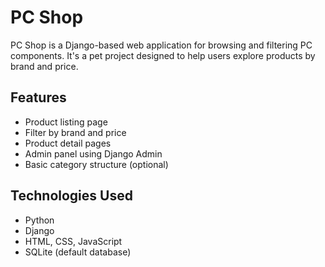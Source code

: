 # PC Shop

PC Shop is a Django-based web application for browsing and filtering PC components. It's a pet project designed to help users explore products by brand and price.



## Features




- Product listing page
- Filter by brand and price
- Product detail pages
- Admin panel using Django Admin
- Basic category structure (optional)

## Technologies Used

- Python
- Django
- HTML, CSS, JavaScript
- SQLite (default database)
 
 
